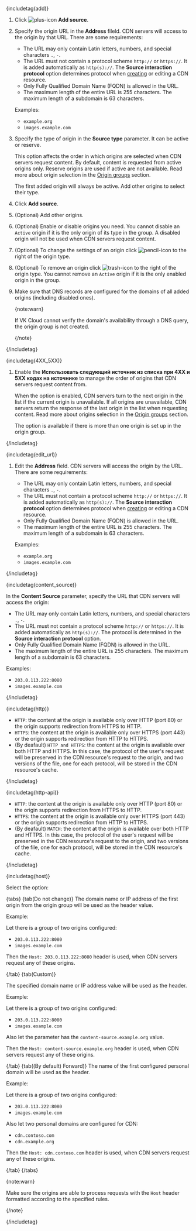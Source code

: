 {includetag(add)}

1. Click ![plus-icon](/en/assets/plus-icon.svg "inline") **Add source**.
1. Specify the origin URL in the **Address** fileld. CDN servers will access to the origin by that URL. There are some requirements:

   - The URL may only contain Latin letters, numbers, and special characters `.`, `-`.
   - The URL must not contain a protocol scheme `http://` or `https://`. It is added automatically as `http(s)://`. The **Source interaction protocol** option determines protocol when [creating](../create-resource) or editing a CDN resource.
   - Only Fully Qualified Domain Name (FQDN) is allowed in the URL.
   - The maximum length of the entire URL is 255 characters. The maximum length of a subdomain is 63 characters.

   Examples:

   - `example.org`
   - `images.example.com`

1. Specify the type of origin in the **Source type** parameter. It can be active or reserve.

   This option affects the order in which origins are selected when CDN servers request content. By default, content is requested from active origins only. Reserve origins are used if active are not available. Read more about origin selection in the [Origin groups](/en/networks/cdn/concepts/origin-groups) section.

   The first added origin will always be active. Add other origins to select their type.

1. Click **Add source**.

1. (Optional) Add other origins.

1. (Optional) Enable or disable origins you need. You cannot disable an `Active` origin if it is the only origin of its type in the group. A disabled origin will not be used when CDN servers request content.

1. (Optional) To change the settings of an origin click ![pencil-icon](/en/assets/pencil-icon.svg "inline") to the right of the origin type.

1. (Optional) To remove an origin click ![trash-icon](/en/assets/trash-icon.svg "inline") to the right of the origin type. You cannot remove an `Active` origin if it is the only enabled origin in the group.

1. Make sure that DNS records are configured for the domains of all added origins (including disabled ones).

   {note:warn}

   If VK Cloud cannot verify the domain's availability through a DNS query, the origin group is not created.

   {/note}

{/includetag}

{includetag(4XX_5XX)}

1. Enable the **Использовать следующий источник из списка при 4XX и 5XX кодах на источнике** to manage the order of origins that CDN servers request content from.

   When the option is enabled, CDN servers turn to the next origin in the list if the current origin is unavailable. If all origins are unavailable, CDN servers return the response of the last origin in the list when requesting content. Read more about origins selection in the [Origin groups](/en/networks/cdn/concepts/origin-groups) section.

   The option is available if there is more than one origin is set up in the origin group.

{/includetag}

{includetag(edit_url)}

1. Edit the **Address** field. CDN servers will access the origin by the URL. There are some requirements:

   - The URL may only contain Latin letters, numbers, and special characters `.`, `-`.
   - The URL must not contain a protocol scheme `http://` or `https://`. It is added automatically as `http(s)://`. The **Source interaction protocol** option determines protocol when [creating](../create-resource) or editing a CDN resource.
   - Only Fully Qualified Domain Name (FQDN) is allowed in the URL.
   - The maximum length of the entire URL is 255 characters. The maximum length of a subdomain is 63 characters.

   Examples:

   - `example.org`
   - `images.example.com`

{/includetag}

{includetag(content_source)}

In the **Content Source** parameter, specify the URL that CDN servers will access the origin:

- The URL may only contain Latin letters, numbers, and special characters `.`, `-`.
- The URL must not contain a protocol scheme `http://` or `https://`. It is added automatically as `http(s)://`. The protocol is determined in the **Source interaction protocol** option.
- Only Fully Qualified Domain Name (FQDN) is allowed in the URL.
- The maximum length of the entire URL is 255 characters. The maximum length of a subdomain is 63 characters.

Examples:

- `203.0.113.222:8080`
- `images.example.com`

{/includetag}

{includetag(http)}

- `HTTP`: the content at the origin is available only over HTTP (port 80) or the origin supports redirection from HTTPS to HTTP.
- `HTTPS`: the content at the origin is available only over HTTPS (port 443) or the origin supports redirection from HTTP to HTTPS.
- (By deafault) `HTTP and HTTPS`: the content at the origin is available over both HTTP and HTTPS. In this case, the protocol of the user's request will be preserved in the CDN resource's request to the origin, and two versions of the file, one for each protocol, will be stored in the CDN resource's cache.

{/includetag}

{includetag(http-api)}

- `HTTP`: the content at the origin is available only over HTTP (port 80) or the origin supports redirection from HTTPS to HTTP.
- `HTTPS`: the content at the origin is available only over HTTPS (port 443) or the origin supports redirection from HTTP to HTTPS.
- (By deafault) `MATCH`: the content at the origin is available over both HTTP and HTTPS. In this case, the protocol of the user's request will be preserved in the CDN resource's request to the origin, and two versions of the file, one for each protocol, will be stored in the CDN resource's cache.

{/includetag}

{includetag(host)}

Select the option:

{tabs}
{tab(Do not change)}
The domain name or IP address of the first origin from the origin group will be used as the header value.

Example:

Let there is a group of two origins configured:

- `203.0.113.222:8080`
- `images.example.com`

Then the `Host: 203.0.113.222:8080` header is used, when CDN servers request any of these origins.

{/tab}
{tab(Custom)}

The specified domain name or IP address value will be used as the header.

Example:

Let there is a group of two origins configured:

- `203.0.113.222:8080`
- `images.example.com`

Also let the parameter has the `content-source.example.org` value.

Then the `Host: content-source.example.org` header is used, when CDN servers request any of these origins.

{/tab}
{tab((By default) Forward)}
The name of the first configured personal domain will be used as the header.

Example:

Let there is a group of two origins configured:

- `203.0.113.222:8080`
- `images.example.com`

Also let two personal domains are configured for CDN:

- `cdn.contoso.com`
- `cdn.example.org`

Then the `Host: cdn.contoso.com` header is used, when CDN servers request any of these origins.

{/tab}
{/tabs}

{note:warn}

Make sure the origins are able to process requests with the `Host` header formatted according to the specified rules.

{/note}

{/includetag}
